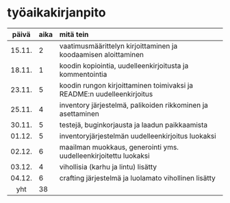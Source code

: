 # työaikakirjanpito

| päivä | aika | mitä tein  |
| :----:|:-----| :-----|
| 15.11.| 2    | vaatimusmäärittelyn kirjoittaminen ja koodaamisen aloittaminen |
| 18.11.| 1    | koodin kopiointia, uudelleenkirjoitusta ja kommentointia |
| 23.11.| 5    | koodin rungon kirjoittaminen toimivaksi ja README:n uudelleenkirjoitus |
| 25.11.| 4    | inventory järjestelmä, palikoiden rikkominen ja asettaminen |
| 30.11.| 5    | testejä, buginkorjausta ja laadun paikkaamista |
| 01.12.| 5    | inventoryjärjestelmän uudelleenkirjoitus luokaksi |
| 02.12.| 6    | maailman muokkaus, generointi yms. uudelleenkirjoitettu luokaksi |
| 03.12.| 4    | vihollisia (karhu ja lintu) lisätty |
| 04.12.| 6    | crafting järjestelmä ja luolamato vihollinen lisätty |
| yht   | 38    | | 
